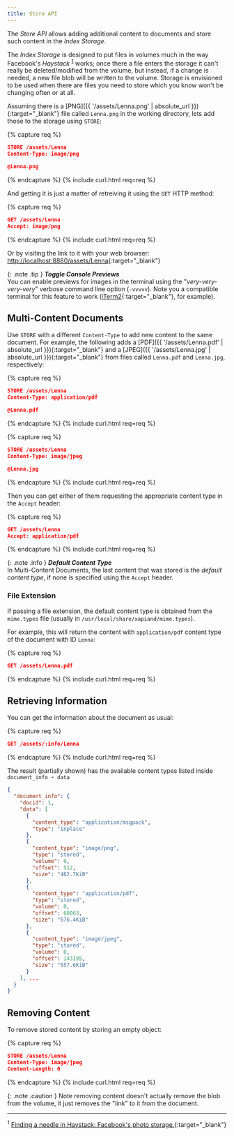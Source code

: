 ```yaml
---
title: Store API
---
```


The _Store API_ allows adding additional content to documents and store such
content in the _Index Storage_.

The _Index Storage_ is designed to put files in volumes much in the way
Facebook's _Haystack_ <sup>[1](#footnote-1)</sup> works; once there a file
enters the storage it can't really be deleted/modified from the volume, but
instead, if a change is needed, a new file blob will be written to the volume.
Storage is envisioned to be used when there are files you need to store which
you know won't be changing often or at all.

Assuming there is a [PNG]({{ '/assets/Lenna.png' | absolute_url }}){:target="_blank"}
file called `Lenna.png` in the working directory, lets add those to the storage
using `STORE`:

{% capture req %}

```json
STORE /assets/Lenna
Content-Type: image/png

@Lenna.png
```
{% endcapture %}
{% include curl.html req=req %}

And getting it is just a matter of retreiving it using the `GET` HTTP method:

{% capture req %}

```json
GET /assets/Lenna
Accept: image/png
```
{% endcapture %}
{% include curl.html req=req %}

Or by visiting the link to it with your web browser:
[http://localhost:8880/assets/Lenna](http://localhost:8880/assets/Lenna){:target="_blank"}

{: .note .tip }
**_Toggle Console Previews_**<br>
You can enable previews for images in the terminal using the "_very-very-very-very_"
verbose command line option (`-vvvvv`). Note you a compatible terminal for this
feature to work ([iTerm2](https://www.iterm2.com){:target="_blank"}, for example).

## Multi-Content Documents

Use `STORE` with a different `Content-Type` to add new content to the same
document. For example, the following adds a [PDF]({{ '/assets/Lenna.pdf' | absolute_url }}){:target="_blank"}
and a [JPEG]({{ '/assets/Lenna.jpg' | absolute_url }}){:target="_blank"} from
files called `Lenna.pdf` and `Lenna.jpg`, respectively:

{% capture req %}

```json
STORE /assets/Lenna
Content-Type: application/pdf

@Lenna.pdf
```
{% endcapture %}
{% include curl.html req=req %}

{% capture req %}

```json
STORE /assets/Lenna
Content-Type: image/jpeg

@Lenna.jpg
```
{% endcapture %}
{% include curl.html req=req %}

Then you can get either of them requesting the appropriate content type in
the `Accept` header:

{% capture req %}

```json
GET /assets/Lenna
Accept: application/pdf
```
{% endcapture %}
{% include curl.html req=req %}


{: .note .info }
**_Default Content Type_**<br>
In Multi-Content Documents, the last content that was stored is the
_default content type_, if none is specified using the `Accept` header.


### File Extension

If passing a file extension, the default content type is obtained from the
`mime.types` file (usually in `/usr/local/share/xapiand/mime.types`).

For example, this will return the content with `application/pdf` content
type of the document with ID `Lenna`:

{% capture req %}

```json
GET /assets/Lenna.pdf
```
{% endcapture %}
{% include curl.html req=req %}


## Retrieving Information

You can get the information about the document as usual:

{% capture req %}

```json
GET /assets/:info/Lenna
```
{% endcapture %}
{% include curl.html req=req %}

The result (partially shown) has the available content types listed inside
 `document_info ➛ data`

```json
{
  "document_info": {
    "docid": 1,
    "data": [
      {
        "content_type": "application/msgpack",
        "type": "inplace"
      },
      {
        "content_type": "image/png",
        "type": "stored",
        "volume": 0,
        "offset": 512,
        "size": "462.7KiB"
      },
      {
        "content_type": "application/pdf",
        "type": "stored",
        "volume": 0,
        "offset": 60063,
        "size": "676.4KiB"
      },
      {
        "content_type": "image/jpeg",
        "type": "stored",
        "volume": 0,
        "offset": 143195,
        "size": "557.6KiB"
      }
    ], ...
  }
}
```

## Removing Content

To remove stored content by storing an empty object:

{% capture req %}

```json
STORE /assets/Lenna
Content-Type: image/jpeg
Content-Length: 0
```
{% endcapture %}
{% include curl.html req=req %}

{: .note .caution }
Note removing content doesn't actually remove the blob from the volume, it
just removes the "link" to it from the document.

---

<sup><a id="footnote-1">1</a></sup> [Finding a needle in Haystack: Facebook's photo storage.](https://www.usenix.org/legacy/event/osdi10/tech/full_papers/Beaver.pdf){:target="_blank"}
